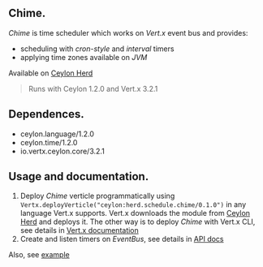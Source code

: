 ## Chime.

_Chime_ is time scheduler which works on _Vert.x_ event bus and provides:  

* scheduling with _cron-style_ and _interval_ timers  
* applying time zones available on _JVM_  

Available on [Ceylon Herd](https://herd.ceylon-lang.org/modules/herd.schedule.chime)

>Runs with Ceylon 1.2.0 and Vert.x 3.2.1

 
## Dependences.

* ceylon.language/1.2.0  
* ceylon.time/1.2.0  
* io.vertx.ceylon.core/3.2.1


## Usage and documentation.

1. Deploy _Chime_ verticle programmatically using `Vertx.deployVerticle("ceylon:herd.schedule.chime/0.1.0")` in any language Vert.x supports. Vert.x downloads the module from [Ceylon Herd](https://herd.ceylon-lang.org) and deploys it. The other way is to deploy _Chime_ with Vert.x CLI, see details in [Vert.x documentation](http://vertx.io/docs/)
2. Create and listen timers on _EventBus_, see details in [API docs](https://modules.ceylon-lang.org/repo/1/herd/schedule/chime/0.1.0/module-doc/api/index.html)

Also, see [example](examples/herd/examples/schedule/chime)
